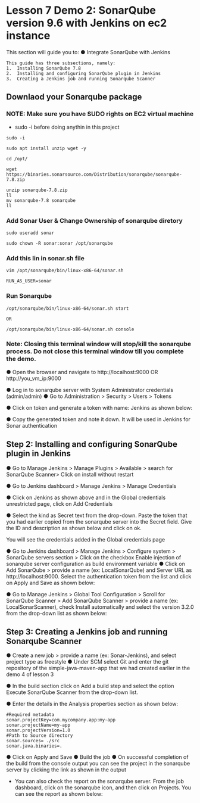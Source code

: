 # Lesson 7 Demo 2: SonarQube version 9.6 with Jenkins on ec2 instance 
This section will guide you to:
●	Integrate SonarQube with Jenkins
```
This guide has three subsections, namely:
1.	Installing SonarQube 7.8 
2.	Installing and configuring SonarQube plugin in Jenkins
3.	Creating a Jenkins job and running Sonarqube Scanner 
```

## Downlaod your Sonarqube package 
### NOTE: Make sure you have SUDO rights on EC2 virtual machine 
- sudo -i before doing anythin in this project

```
sudo -i 

sudo apt install unzip wget -y

cd /opt/

wget https://binaries.sonarsource.com/Distribution/sonarqube/sonarqube-7.8.zip

unzip sonarqube-7.8.zip 
ll
mv sonarqube-7.8 sonarqube
ll
```
### Add Sonar User & Change Ownership of sonarqube diretory 
```
sudo useradd sonar

sudo chown -R sonar:sonar /opt/sonarqube
```

### Add this lin in sonar.sh file 
```
vim /opt/sonarqube/bin/linux-x86-64/sonar.sh 

RUN_AS_USER=sonar
```
### Run Sonarqube

```
/opt/sonarqube/bin/linux-x86-64/sonar.sh start

OR

/opt/sonarqube/bin/linux-x86-64/sonar.sh console
```

### Note: Closing this terminal window will stop/kill the sonarqube process. Do not close this terminal window till you complete the demo.

●	Open the browser and navigate to http://localhost:9000 OR  http://you_vm_ip:9000
 
●	Log in to sonarqube server with System Administrator credentials (admin/admin) 
●	Go to Administration > Security > Users > Tokens 

 
●	Click on token and generate a token with name: Jenkins as shown below:
 
●	Copy the generated token and note it down. It will be used in Jenkins for Sonar authentication

## Step 2: Installing and configuring SonarQube plugin in Jenkins

●	Go to Manage Jenkins > Manage Plugins > Available > search for SonarQube Scanner> Click on install without restart
 
 

●	Go to Jenkins dashboard > Manage Jenkins > Manage Credentials
 
●	Click on Jenkins as shown above and in the Global credentials unrestricted page, click on  Add Credentials
 
●	Select the kind as Secret text from the drop-down. Paste the token that you had earlier copied from the sonarqube server into the Secret field. Give the ID and description as shown below and click on ok.
 
You will see the credentials added in the Global credentials page
 
●	Go to Jenkins dashboard > Manage Jenkins > Configure system > SonarQube servers section > Click on the checkbox Enable injection of sonarqube server configuration as build environment variable
●	Click on Add SonarQube > provide a name (ex: LocalSonarQube) and Server URL as http://localhost:9000. Select the authentication token from the list and click on Apply and Save as shown below:
 
●	Go to Manage Jenkins > Global Tool Configuration > Scroll for SonarQube Scanner > Add SonarQube Scanner > provide a name (ex: LocalSonarScanner), check Install automatically and select the version 3.2.0 from the drop-down list as shown below:
 

## Step 3: Creating a Jenkins job and running Sonarqube Scanner

●	Create a new job > provide a name (ex: Sonar-Jenkins), and select project type as freestyle
●	Under SCM select Git and enter the git repository of the simple-java-maven-app that we had created earlier in the demo 4 of lesson 3

 
●	In the build section click on Add a build step and select the option Execute SonarQube Scanner from the drop-down list.
 

●	Enter the details in the Analysis properties section as shown below:
```
#Required metadata
sonar.projectKey=com.mycompany.app:my-app
sonar.projectName=my-app
sonar.projectVersion=1.0
#Path to Source directory
sonar.sources= ./src
sonar.java.binaries=.
```
 
●	Click on Apply and Save
●	Build the job
●	On successful completion of the build from the console output you can see the project in the sonarqube server by clicking the link as shown in the output
 


- You can also check the report on the sonarqube server. From the job dashboard, click on the sonarqube icon, and then click on Projects. You can see the report as shown below:
 
